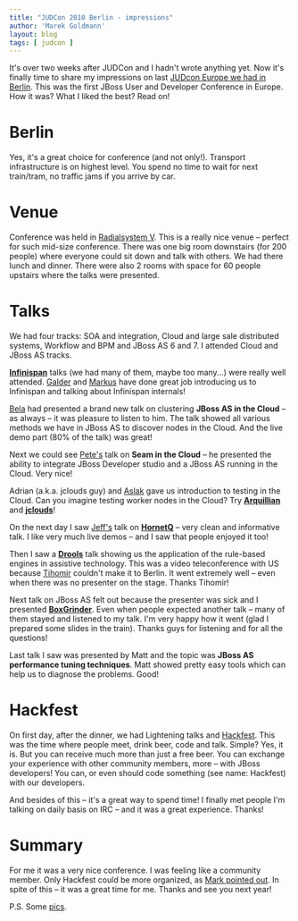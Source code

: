 ```yaml
---
title: "JUDCon 2010 Berlin - impressions"
author: 'Marek Goldmann'
layout: blog
tags: [ judcon ]
---
```


It's
over two weeks after JUDCon and I hadn't wrote anything yet. Now
it's finally time to share my impressions on last
[JUDcon Europe we had in Berlin](http://www.jboss.org/events/JUDCon/JUDCon2010Berlin.html).
This was the first JBoss User and Developer Conference in Europe.
How it was? What I liked the best? Read on!
# Berlin

Yes, it's a great choice for conference (and not only!). Transport
infrastructure is on highest level. You spend no time to wait for
next train/tram, no traffic jams if you arrive by car.
# Venue

Conference was held in
[Radialsystem V](http://www.radialsystem.de/rebrush/index.php).
This is a really nice venue – perfect for such mid-size conference.
There was one big room downstairs (for 200 people) where everyone
could sit down and talk with others. We had there lunch and dinner.
There were also 2 rooms with space for 60 people upstairs where the
talks were presented.
# Talks

We
had four tracks: SOA and integration, Cloud and large sale
distributed systems, Workflow and BPM and JBoss AS 6 and 7. I
attended Cloud and JBoss AS tracks.

**[Infinispan](http://www.jboss.org/infinispan)** talks (we had
many of them, maybe too many...) were really well attended.
[Galder](http://galder.zamarreno.com/) and
[Markus](http://community.jboss.org/people/mircea.markus) have done
great job introducing us to Infinispan and talking about Infinispan
internals!

[Bela](http://belaban.blogspot.com/) had presented a
brand new talk on clustering **JBoss AS in the Cloud** – as always
– it was pleasure to listen to him. The talk showed all various
methods we have in JBoss AS to discover nodes in the Cloud. And the
live demo part (80% of the talk) was great!

Next we could see
[Pete's](http://community.jboss.org/people/petemuir) talk on
**Seam in the Cloud** – he presented the ability to integrate JBoss
Developer studio and a JBoss AS running in the Cloud. Very nice!

Adrian
(a.k.a. jclouds guy) and
[Aslak](http://community.jboss.org/people/aslak) gave us
introduction to testing in the Cloud. Can you imagine testing
worker nodes in the Cloud? Try
**[Arquillian](http://www.jboss.org/arquillian)** and
**[jclouds](http://www.jclouds.org/)**!

On the next day I saw
[Jeff's](http://jmesnil.net/weblog/) talk on
**[HornetQ](http://jboss.org/hornetq)** – very clean and
informative talk. I like very much live demos – and I saw that
people enjoyed it too!

Then I saw a
**[Drools](http://www.jboss.org/drools)** talk showing us the
application of the rule-based engines in assistive technology. This
was a video teleconference with US because
[Tihomir](http://community.jboss.org/people/tsurdilovic) couldn't
make it to Berlin. It went extremely well – even when there was no
presenter on the stage. Thanks Tihomir!

Next talk on JBoss AS felt
out because the presenter was sick and I presented
**[BoxGrinder](http://www.jboss.org/boxgrinder.html)**. Even when
people expected another talk – many of them stayed and listened to
my talk. I'm very happy how it went (glad I prepared some slides in
the train). Thanks guys for listening and for all the questions!

Last talk I saw was presented by Matt and the topic was
**JBoss AS performance tuning techniques**. Matt showed pretty easy
tools which can help us to diagnose the problems. Good!

# Hackfest

On first day, after the dinner, we had Lightening talks and
[Hackfest](http://community.jboss.org/docs/DOC-15929). This was the
time where people meet, drink beer, code and talk. Simple? Yes, it
is. But you can receive much more than just a free beer. You can
exchange your experience with other community members, more – with
JBoss developers! You can, or even should code something (see name:
Hackfest) with our developers.

And besides of this – it's a great
way to spend time! I finally met people I'm talking on daily basis
on IRC – and it was a great experience. Thanks!
# Summary

For me it was a very nice conference. I was feeling like a
community member. Only Hackfest could be more organized, as
[Mark pointed out](http://community.jboss.org/en/judcon/blog/2010/10/19/judcon-berlin-2010-retrospective).
In spite of this – it was a great time for me. Thanks and see you
next year!

P.S. Some
[pics](http://www.flickr.com/photos/goldmann/sets/72157625097328761/).